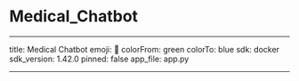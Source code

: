 # Medical_Chatbot
---
title: Medical Chatbot
emoji: 🐢
colorFrom: green
colorTo: blue
sdk: docker
sdk_version: 1.42.0	
pinned: false
app_file: app.py

---

